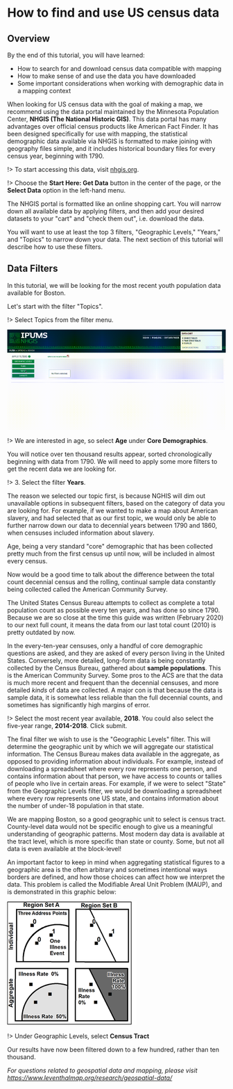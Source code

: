 [](guide.md "yes")


# How to find and use US census data

## Overview
By the end of this tutorial, you will have learned:

- How to search for and download census data compatible with mapping
- How to make sense of and use the data you have downloaded
- Some important considerations when working with demographic data in a mapping context

When looking for US census data with the goal of making a map, we recommend using the data portal maintained by the Minnesota Population Center, **NHGIS (The National Historic GIS)**. This data portal has many advantages over official census products like American Fact Finder. It has been designed specifically for use with mapping, the statistical demographic data available via NHGIS is formatted to make joining with geography files simple, and it includes historical boundary files for every census year, beginning with 1790.

!>  To start accessing this data, visit [nhgis.org](https://nhgis.org/ "nhgis.org").

!>  Choose the **Start Here: Get Data** button in the center of the page, or the **Select Data** option in the left-hand menu. 

The NHGIS portal is formatted like an online shopping cart. You will narrow down all available data by applying filters, and then add your desired datasets to your "cart" and "check them out", i.e. download the data. 

You will want to use at least the top 3 filters, "Geographic Levels," "Years," and "Topics" to narrow down your data. The next section of this tutorial will describe how to use these filters.

## Data Filters
In this tutorial, we will be looking for the most recent youth population data available for Boston.

Let's start with the filter "Topics". 

!>  Select Topics from the filter menu. 

![topics](/media/gif/topics.gif)

!>  We are interested in age, so select **Age** under **Core Demographics**.

You will notice over ten thousand results appear, sorted chronologically beginning with data from 1790. We will need to apply some more filters to get the recent data we are looking for. 

!> 3. Select the filter **Years**. 

The reason we selected our topic first, is because NGHIS will dim out unavailable options in subsequent filters, based on the category of data you are looking for. For example, if we wanted to make a map about American slavery, and had selected that as our first topic, we would only be able to further narrow down our data to decennial years between 1790 and 1860, when censuses included information about slavery. 

Age, being a very standard "core" demographic that has been collected pretty much from the first census up until now, will be included in almost every census.

Now would be a good time to talk about the difference between the total count decennial census and the rolling, continual sample data constantly being collected called the American Community Survey.

The United States Census Bureau attempts to collect as complete a total population count as possible every ten years, and has done so since 1790. Because we are so close at the time this guide was written (February 2020) to our next full count, it means the data from our last total count (2010) is pretty outdated by now.

In the every-ten-year censuses, only a handful of core demographic questions are asked, and they are asked of every person living in the United States. Conversely, more detailed, long-form data is being constantly collected by the Census Bureau, gathered about **sample populations**. This is the American Community Survey. Some pros to the ACS are that the data is much more recent and frequent than the decennial censuses, and more detailed *kinds* of data are collected. A major con is that because the data is sample data, it is somewhat less reliable than the full decennial counts, and sometimes has significantly high margins of error. 

!>  Select the most recent year available, **2018**. You could also select the five-year range, **2014-2018**. Click submit.

The final filter we wish to use is the "Geographic Levels" filter. This will determine the geographic unit by which we will aggregate our statistical information. The Census Bureau makes data available in the aggregate, as opposed to providing information about individuals. For example, instead of downloading a spreadsheet where every row represents one person, and contains information about that person, we have access to counts or tallies of people who live in certain areas. For example, if we were to select "State" from the Geographic Levels filter, we would be downloading a spreadsheet where every row represents one US state, and contains information about the number of under-18 population in that state. 


We are mapping Boston, so a good geographic unit to select is census tract. County-level data would not be specific enough to give us a meaningful understanding of geographic patterns. Most modern day data is available at the tract level, which is more specific than state or county. Some, but not all data is even available at the block-level!


An important factor to keep in mind when aggregating statistical figures to a geographic area is the often arbitrary and sometimes intentional ways borders are defined, and how those choices can affect how we interpret the data. This problem is called the Modifiable Areal Unit Problem (MAUP), and is demonstrated in this graphic below:

![maup](/media/img/maup.png)


!>  Under Geographic Levels, select **Census Tract**

Our results have now been filtered down to a few hundred, rather than ten thousand.










*For questions related to geospatial data and mapping, please visit https://www.leventhalmap.org/research/geospatial-data/*
